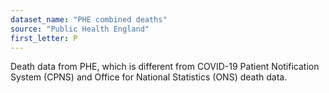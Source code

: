 ```yaml
---
dataset_name: "PHE combined deaths"
source: "Public Health England"
first_letter: P
---
```

Death data from PHE, which is different from COVID-19 Patient Notification System (CPNS) and Office for National Statistics (ONS) death data.